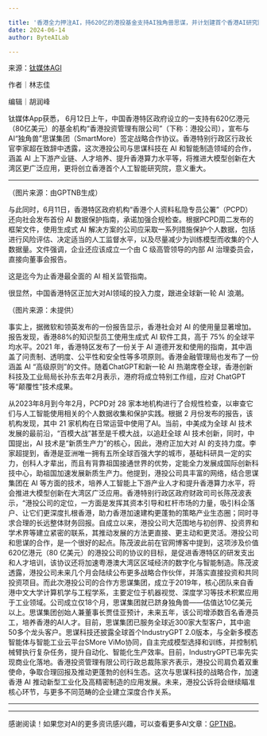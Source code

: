 ```yaml
---

title: '香港全力押注AI，持620亿的港投基金支持AI独角兽思谋，并计划建首个香港AI研究院'
date: 2024-06-14
author: ByteAILab

---
```


来源：[钛媒体AGI](https://mp.weixin.qq.com/s/rebx_02wgo78oh-vaMHfPA)

作者｜林志佳

编辑｜胡润峰

钛媒体App获悉， 6月12日上午，中国香港特区政府设立的一支持有620亿港元（80亿美元）的基金机构“香港投资管理有限公司”（下称：港投公司），宣布与 AI“独角兽”思谋集团（SmartMore）签定战略合作协议。香港特别行政区行政长官李家超在致辞中透露，这次港投公司与思谋科技在 AI 和智能制造领域的合作，涵盖 AI 上下游产业链、人才培养、提升香港算力水平等，将推进大模型创新在大湾区更广泛应用，更将创立香港首个人工智能研究院，意义重大。

---


（图片来源：由GPTNB生成） 

与此同时，6月11日，香港特区政府机构“香港个人资料私隐专员公署”（PCPD）还向社会发布首份 AI 数据保护指南，承诺加强合规检查。根据PCPD周二发布的框架文件，使用生成式 AI 解决方案的公司应采取一系列措施保护个人数据，包括进行风险评估、决定适当的人工监督水平，以及尽量减少为训练模型而收集的个人数据量。文件强调，企业还应该成立一个由 C 级高管领导的内部 AI 治理委员会，直接向董事会报告。

这是迄今为止香港最全面的 AI 相关监管指南。

很显然，中国香港特区正加大对AI领域的投入力度，跟进全球新一轮 AI 浪潮。

（图片来源：未提供）

事实上，据微软和领英发布的一份报告显示，香港社会对 AI 的使用量显著增加。报告发现，香港88%的知识型员工使用生成式 AI 软件工具，高于 75% 的全球平均水平。2021 年，香港特区发布了一份关于 AI 道德开发和使用的指南，其中涵盖了问责制、透明度、公平性和安全性等多项原则。香港金融管理局也发布了一份涵盖 AI “高级原则”的文件。随着ChatGPT和新一轮 AI 热潮席卷全球，香港创新科技及工业局局长孙东去年2月表示，港府将成立特别工作组，应对 ChatGPT 等“颠覆性”技术成果。

从2023年8月到今年2月，PCPD对 28 家本地机构进行了合规性检查，以审查它们与人工智能使用相关的个人数据收集和保护实践。根据 2 月份发布的报告，该机构发现，其中 21 家机构在日常运营中使用了AI。当前，中美成为全球 AI 技术发展的最前沿，“百模大战”甚至是千模大战，以追赶全球 AI 技术创新，同时，中国提出，AI 技术是“新质生产力”的核心，因此，港府正加大对 AI 的支持力度。李家超提到，香港是亚洲唯一拥有五所全球百强大学的城市，基础科研具一定的实力，创科人才辈出，而且有背靠祖国接通世界的优势，定能全力发展成国际创新科技中心，助祖国加速发展新质生产力。他提到，港投公司具丰富的网络，结合思谋集团在 AI 等方面的技术，培养人工智能上下游产业人才和提升香港算力水平，将会推进大模型创新在大湾区广泛应用。香港特别行政区政府财政司司长陈茂波表示，“港投公司的定位，一方面是发挥其资本引导和杠杆市场的力量，吸引科企落户、让它们更深度扎根香港，助力香港加速建构更蓬勃的策略产业生态圈；同时寻求合理的长远整体财务回报。自成立以来，港投公司大范围地与初创界、投资界和学术界等建立紧密的联系，其推动发展的方法更直接、更主动和更灵活。港投公司和思谋的合作，是一个很好的起点。陈茂波此前在官网博客中提到，这项涉及价值620亿港元（80 亿美元）的港投公司的协议的目标，是促进香港特区的研发支出和人才培训，该协议还将加速粤港澳大湾区区域经济的数字化与智能制造。陈茂波透露，港投公司未来几个月会陆续公布更多战略合作伙伴，并落实直接投资和共同投资项目。而此次港投公司的合作方思谋集团，成立于2019年，核心团队来自香港中文大学计算机学与工程学系，主要定位于机器视觉、深度学习等技术积累应用于工业领域。公司成立仅18个月，思谋集团就已跻身独角兽——估值达10亿美元以上。思谋集团创始人兼董事长贾佳亚预计，未来五年，该公司增添数百名香港员工，培养香港的AI人才。目前，思谋集团已服务全球近300家大型客户，其中逾50多个龙头客户。思谋科技还披露全球首个IndustryGPT 2.0版本，与全新多模态智能体与智能工业云平台SMore ViMo协同，自主完成模型选择和训练，并控制机械臂执行复杂任务，提升自动化、智能化生产效率。目前，IndustryGPT已率先实现商业化落地。香港投资管理有限公司行政总裁陈家齐表示，港投公司肩负着双重使命，争取合理回报及推动更蓬勃的创科生态。这次与思谋科技的战略合作，加速香港 AI 推动新型工业化及高精密制造的应用发展。未来，港投公诉将会继续瞄准核心环节，与更多不同范畴的企业建立深度合作关系。

---
---
感谢阅读！如果您对AI的更多资讯感兴趣，可以查看更多AI文章：[GPTNB](https://gptnb.com)。